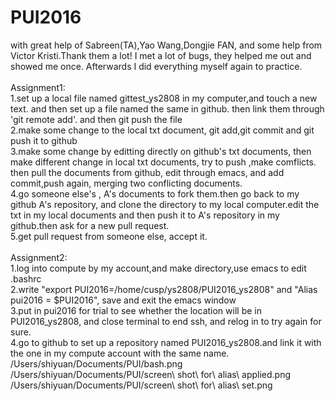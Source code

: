# PUI2016
with great help of Sabreen(TA),Yao Wang,Dongjie FAN, and some help from Victor Kristi.Thank them a lot! I met a lot of bugs, they helped me out and showed me once. Afterwards I did everything myself again to practice.<br />
 <br />
Assignment1:<br />
1.set up a local file named gittest_ys2808 in my computer,and touch a new text. and then set up a file named the same in github. then link them through 'git remote add'. and then git push the file<br />
2.make some change to the local txt document, git add,git commit and git push it to github<br />
3.make some change by editting directly on github's txt documents, then make different change in local txt documents, try to push ,make comflicts. then pull the documents from github, edit through emacs, and add commit,push again, merging two conflicting documents.<br />
4.go someone else's , A's documents to fork them.then go back to my github A's repository, and clone the directory to my local computer.edit the txt in my local documents and then push it to  A's repository in my github.then ask for a new pull request.<br />
5.get pull request from someone else, accept it.<br />
 <br />
Assignment2:<br />
1.log into compute by my account,and make directory,use emacs to edit .bashrc<br />
2.write "export PUI2016=/home/cusp/ys2808/PUI2016_ys2808" and "Alias pui2016 = $PUI2016", save and exit the emacs window<br />
3.put in pui2016 for trial to see whether the location will be in PUI2016_ys2808, and close terminal to end ssh, and relog in to try again for sure.<br />
4.go to github to set up a repository named PUI2016_ys2808.and link it with the one in my compute account with the same name.<br />
/Users/shiyuan/Documents/PUI/bash.png <br />
 /Users/shiyuan/Documents/PUI/screen\ shot\ for\ alias\ applied.png<br />
 /Users/shiyuan/Documents/PUI/screen\ shot\ for\ alias\ set.png 
